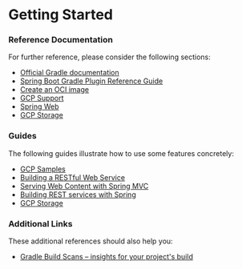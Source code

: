 # Getting Started

### Reference Documentation
For further reference, please consider the following sections:

* [Official Gradle documentation](https://docs.gradle.org)
* [Spring Boot Gradle Plugin Reference Guide](https://docs.spring.io/spring-boot/docs/3.1.5/gradle-plugin/reference/html/)
* [Create an OCI image](https://docs.spring.io/spring-boot/docs/3.1.5/gradle-plugin/reference/html/#build-image)
* [GCP Support](https://googlecloudplatform.github.io/spring-cloud-gcp/reference/html/index.html)
* [Spring Web](https://docs.spring.io/spring-boot/docs/3.1.5/reference/htmlsingle/index.html#web)
* [GCP Storage](https://googlecloudplatform.github.io/spring-cloud-gcp/reference/html/index.html#cloud-storage)

### Guides
The following guides illustrate how to use some features concretely:

* [GCP Samples](https://github.com/GoogleCloudPlatform/spring-cloud-gcp/tree/main/spring-cloud-gcp-samples)
* [Building a RESTful Web Service](https://spring.io/guides/gs/rest-service/)
* [Serving Web Content with Spring MVC](https://spring.io/guides/gs/serving-web-content/)
* [Building REST services with Spring](https://spring.io/guides/tutorials/rest/)
* [GCP Storage](https://github.com/GoogleCloudPlatform/spring-cloud-gcp/tree/main/spring-cloud-gcp-samples/spring-cloud-gcp-storage-resource-sample)

### Additional Links
These additional references should also help you:

* [Gradle Build Scans – insights for your project's build](https://scans.gradle.com#gradle)


